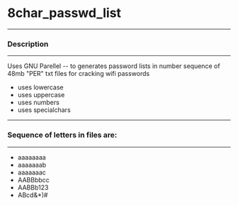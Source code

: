 # 8char_passwd_list

------------------------------------------------
### Description
------------------------------------------------
Uses GNU Parellel -- to generates password lists in number sequence
of 48mb "PER" txt files for cracking wifi passwords

* uses lowercase
* uses uppercase
* uses numbers
* uses specialchars

------------------------------------------------
### Sequence of letters in files are: 
------------------------------------------------

* aaaaaaaa
* aaaaaaab
* aaaaaaac
* AABBbbcc
* AABBb123
* ABcd&*)#
